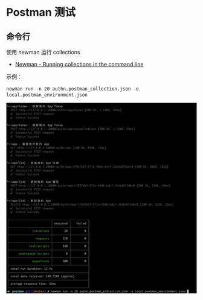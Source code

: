 # Postman 测试

## 命令行

使用 newman 运行 collections

- [Newman - Running collections in the command line](https://www.getpostman.com/docs/v6/api_testing_and_collection_runner/newman_intro)

示例：

```
newman run -n 20 authn.postman_collection.json -e local.postman_environment.json
```

![](./screenshot-newman-result.jpg)
